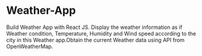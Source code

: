 # Weather-App
Build Weather App with React JS. Display the weather information as if Weather condition,  Temperature, Humidity and Wind speed according to the city in this Weather app.Obtain the current Weather data using API from OpenWeatherMap.
